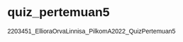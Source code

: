 # quiz_pertemuan5
2203451_EllioraOrvaLinnisa_PilkomA2022_QuizPertemuan5

<!DOCTYPE html>
<html>
  <head>
    <title>Isikan Nama dan Nim Anda, Contoh : Agus (101010102)</title>
    <style>
      body {
        font-family: Arial, Helvetica, sans-serif;
      }

      * {
        box-sizing: border-box;
      }

      input[type="text"],
      select,
      textarea {
        width: 100%;
        padding: 12px;
        border: 1px solid #ccc;
        border-radius: 4px;
        resize: vertical;
      }

      label {
        padding: 12px 12px 12px 0;
        display: inline-block;
      }

      input[type="submit"] {
        background-color: #aa7804;
        color: white;
        padding: 12px 20px;
        border: none;
        border-radius: 4px;
        cursor: pointer;
        float: right;
      }

      input[type="submit"]:hover {
        background-color: #aa7804;
      }

      .container {
        border-radius: 5px;
        background-color: #f2f2f2;
        padding: 20px;
      }

      .col-25 {
        float: left;
        width: 25%;
        margin-top: 6px;
      }

      .col-75 {
        float: left;
        width: 75%;
        margin-top: 6px;
      }

      /* Clear floats after the columns */
      .row::after {
        content: "";
        display: table;
        clear: both;
      }

      /* Responsive layout - when the screen is less than 600px wide, make the two columns stack on top of each other instead of next to each other */
      @media screen and (max-width: 600px) {
        .col-25,
        .col-75,
        input[type="submit"] {
          width: 100%;
          margin-top: 0;
        }
      }
    </style>
    <script>
      function tampilHasil() {
        //Lengkapi kode berikut ini untuk menampilkan hasil
        /* 
            Ketentuan
            =====================

            Harga Kopi
            =====================
            Kopi Arabika = 10.000
            Kopi Robusta = 15.000
            Kopi Liberika = 20.000
            Kopi Ekselsa = 25.000

            Harga Ukuran
            =====================
            Sedang = 2.500
            Besar  = 5.000

            Tampilkan
            =====================
            Nama :
            Alamat :
            Pesanan Jenis Kopi :
            Ukuran :
            Total : Harga Kopi + Harga Ukuran 
        */

        event.preventDefault();

        let total = 0;

        let arabika = 10000;
        let robusta = 15000;
        let libertika = 20000;
        let ekselsa = 25000;

        let ukuranSedang = 2500;
        let ukuranBesar = 5000;

        let nama = document.getElementById("nama");
        nama = nama.value;
        let alamat = document.getElementById("alamatPemesan");
        alamat = alamat.value;
        let kopiGroup = document.getElementById("jenisKopi");
        let kopiPilihan = kopiGroup.options[kopiGroup.selectedIndex].value;
        let kopi = "";

        let ukuran = document.querySelector(
          "input[name='ukuran']:checked"
        ).value;

        if (kopiPilihan == "kopiarabika") {
          kopi = "Arabika";
          total += arabika;
        } else if (kopiPilihan == "kopirobusta") {
          kopi = "Robusta";
          total += robusta;
        } else if (kopiPilihan == "kopilibertika") {
          kopi = "Libertika";
          total += libertika;
        } else if (kopiPilihan == "kopiekselsa") {
          kopi = "Ekselsa";
          total += ekselsa;
        }

        if (ukuran == "Sedang") {
          total += ukuranSedang;
        } else if (ukuran == "Besar") {
          total += ukuranBesar;
        }

        let hasil = document.getElementById("hasil");
        hasil.innerHTML = `
        Nama : ${nama} <br>
        Alamat : ${alamat} <br>
        Pesanan Jenis Kopi : ${kopi} <br>
        Ukuran : ${ukuran} <br>
        Total : ${total}
        `;
      }
    </script>
  </head>
  <body>
    <h2>Form Pemesanan Coffee</h2>

    <div class="container">
      <form>
        <div class="row">
          <div class="col-25">
            <label for="nama">Nama Lengkap Pemesan</label>
          </div>
          <div class="col-75">
            <input
              type="text"
              id="nama"
              name="nama"
              placeholder="Masukan Nama Anda ..."
            />
          </div>
        </div>
        <div class="row">
          <div class="col-25">
            <label for="jenisKopi">Pilih Jenis Kopi</label>
          </div>
          <div class="col-75">
            <select id="jenisKopi" name="jenisKopi">
              <option value="kopiarabika">Kopi Arabika</option>
              <option value="kopirobusta">Kopi Robusta</option>
              <option value="kopiliberika">Kopi Liberika</option>
              <option value="kopiekselsa">Kopi Ekselsa</option>
            </select>
          </div>
        </div>
        <div class="row">
          <div class="col-25">
            <label for="alamatPemesan">Alamat Pemesan</label>
          </div>
          <div class="col-75">
            <textarea
              id="alamatPemesan"
              name="alamatPemesan"
              placeholder="Alamat Pemesan.."
              style="height: 200px"
            ></textarea>
          </div>
        </div>
        <div class="row">
          <div class="col-25">
            <label for="ukuran">Ukuran</label>
          </div>
          <div class="col-25">
            <input type="radio" id="sedang" name="ukuran" value="Sedang" />
              <label for="sedang">Sedang</label><br />
          </div>
          <div class="col-25">
            <input type="radio" id="besar" name="ukuran" value="Besar" />
              <label for="besar">Besar</label><br />
          </div>
        </div>
        <br />
        <div class="row">
          <input type="submit" onClick="tampilHasil()" value="Simpan" />
        </div>
      </form>
    </div>

    <div class="row">
      <div class="col-100">
        <p id="hasil" name="hasil"></p>
      </div>
    </div>
  </body>
</html>

